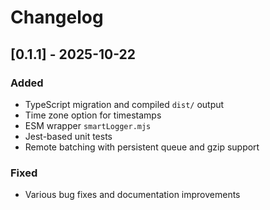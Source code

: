 # Changelog

## [0.1.1] - 2025-10-22
### Added
- TypeScript migration and compiled `dist/` output
- Time zone option for timestamps
- ESM wrapper `smartLogger.mjs`
- Jest-based unit tests
- Remote batching with persistent queue and gzip support

### Fixed
- Various bug fixes and documentation improvements
